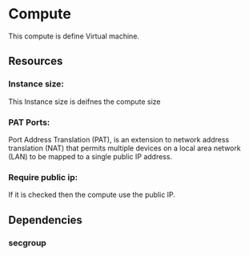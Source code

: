 # Compute
This compute is define Virtual machine.

## Resources

### Instance size:
This Instance size is deifnes the compute size

### PAT Ports:
Port Address Translation (PAT), is an extension to network address translation (NAT) that permits multiple devices on a local area network (LAN) to be mapped to a single public IP address.

### Require public ip:
If it is checked then the compute use the public IP.

## Dependencies

### secgroup
